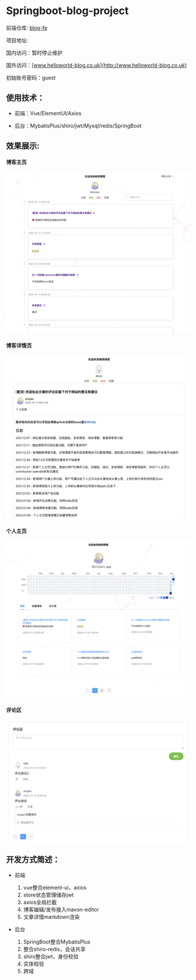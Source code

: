 # Springboot-blog-project

前端仓库: [blog-fe](https://github.com/Xinjiann/blog-fe)

项目地址: 

国内访问：暂时停止维护

国外访问：[www.helloworld-blog.co.uk](http://www.helloworld-blog.co.uk)

初始账号密码：guest

## 使用技术：

- 前端：Vue/ElementUI/Axios

- 后台：MybatisPlus/shiro/jwt/Mysql/redis/SpringBoot

## 效果展示:

#### 博客主页
![](https://github.com/Xinjiann/Springboot-blog-project/blob/main/img/%E6%95%88%E6%9E%9C1.png)

#### 博客详情页
![](https://github.com/Xinjiann/Springboot-blog-project/blob/main/img/%E6%95%88%E6%9E%9C4.png)

#### 个人主页
![](https://github.com/Xinjiann/Springboot-blog-project/blob/main/img/%E6%95%88%E6%9E%9C2.png)

#### 评论区

![](https://github.com/Xinjiann/Springboot-blog-project/blob/main/img/%E6%95%88%E6%9E%9C3.png)

## 开发方式简述：

- 前端
  1. vue整合element-ui，axios
  2. store状态管理储存jwt
  3. axios全局拦截
  4. 博客编辑/发布接入mavon-editor
  5. 文章详情markdown渲染

  
- 后台

  1. SpringBoot整合MybatisPlus
  3. 整合shiro-redis，会话共享
  4. shiro整合jwt，身份校验
  5. 实体校验
  6. 跨域
